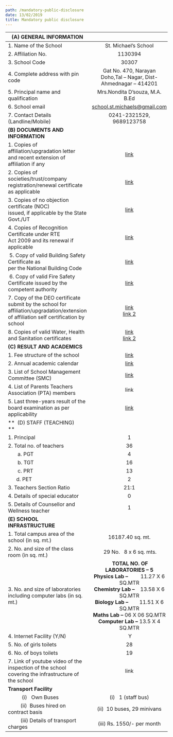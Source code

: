 ```yaml
---
path: /mandatory-public-disclosure
date: 13/02/2019
title: Mandatory public disclosure
---
```


| **(A) GENERAL INFORMATION** | |
|----------|:-------------:|
| 1\. Name of the School                                                                                                                       | St. Michael’s School |
| 2\. Affiliation No.                                                                                                                          | 1130394 |
| 3\. School Code                                                                                                                              | 30307 |
| 4\. Complete address with pin code                                                                                                           | Gat No. 470, Narayan Doho,Tal – Nagar, Dist-Ahmednagar – 414201 |
| 5\. Principal name and qualification                                                                                                         | Mrs.Nondita D’souza, M.A. B.Ed |
| 6\. School email                                                                                                                             | school.st.michaels@gmail.com |
| 7\. Contact Details (Landline/Mobile)                                                                                                        | 0241-2321529, 9689123758 |
| **(B) DOCUMENTS AND INFORMATION**                                                                                                            |
| 1\. Copies of affiliation/upgradation letter<br>and recent extension of affiliation if any                                                   | [link](http://stmichaels-ahmednagar.org/wp-content/uploads/2021/06/1-Copy-of-Affiliation-Cert..pdf) |
| 2\. Copies of societies/trust/company registration/renewal certificate as applicable                                                         | [link](http://stmichaels-ahmednagar.org/wp-content/uploads/2021/06/2-Copy-of-Society-Reg.Cert_..pdf) |
| 3\. Copies of no objection  certificate (NOC)<br>issued, if applicable by the State Govt./UT                                                 | [link](http://stmichaels-ahmednagar.org/wp-content/uploads/2021/06/3-Copy-of-NOC-Letter.pdf) |
| 4\. Copies of Recognition Certificate under RTE<br>Act 2009 and its renewal if applicable                                                    | [link](http://stmichaels-ahmednagar.org/wp-content/uploads/2021/06/4-Copy-of-RTE-Recoognition-Cert..pdf) |
|  5. Copy of valid Building Safety Certificate as<br>per the National Building Code                                                           | [link](http://stmichaels-ahmednagar.org/wp-content/uploads/2021/07/5-Copy-of-Building-cert-pg-1.pdf) |
|  6. Copy of valid Fire Safety Certificate issued by the competent authority                                                                  | [link](http://stmichaels-ahmednagar.org/wp-content/uploads/2021/07/6-Copy-of-Fire-Cert-2021-22.pdf) |
| 7. Copy of the DEO certificate submit by the school for affiliation/upgradation/extension of affiliation self certification by school | [link](http://stmichaels-ahmednagar.org/wp-content/uploads/2021/07/DEO-Certificate-2.pdf)<br>[link 2](http://stmichaels-ahmednagar.org/wp-content/uploads/2021/07/DEO-Certificate.pdf) |
| 8. Copies of valid Water, Health and Sanitation certificates                                                                             | [link](http://stmichaels-ahmednagar.org/wp-content/uploads/2021/09/8-Copy-of-Water-Health-Cert-1.pdf)<br>[link 2](http://stmichaels-ahmednagar.org/wp-content/uploads/2021/09/8-Copy-of-Water-Health-Cert-2.pdf) |
| **(C)** **RESULT AND ACADEMICS**                                                                                                             |
| 1\. Fee structure of the school                                                                                                              | [link](http://stmichaels-ahmednagar.org/fee-structure/) |
| 2\. Annual academic calendar                                                                                                                 | [link](http://stmichaels-ahmednagar.org/wp-content/uploads/2021/09/Academic-Calender.pdf) |
| 3\. List of School Management Committee (SMC)                                                                                                | [link](http://stmichaels-ahmednagar.org/management-committee/) |
| 4\. List of Parents Teachers Association (PTA) members                                                                                       | link |
| 5\. Last three-years result of the board examination as per applicability                                                                    | [link](http://stmichaels-ahmednagar.org/wp-content/uploads/2021/09/Result-last-3-years.pdf) |
| **  (D) STAFF (TEACHING)<br>**                                                                                                               |
| 1\. Principal                                                                                                                                | 1 |
| 2\. Total no. of teachers                                                                                                                    | 36 |
|        a. PGT                                                                                                                                | 4 |
|        b. TGT                                                                                                                                | 16 |
|        c. PRT                                                                                                                                | 13 |
|       d. PET                                                                                                                                 | 2 |
| 3\. Teachers Section Ratio                                                                                                                   | 21:1 |
| 4\. Details of special educator                                                                                                              | 0 |
| 5\. Details of Counsellor and Wellness teacher                                                                                               | 1 |
| **(E) SCHOOL INFRASTRUCTURE**                                                                                                                |
| 1\. Total campus area of the school (in sq. mt.)                                                                                             | 16187.40 sq. mt. |
| 2\. No. and size of the class room (in sq. mt.)                                                                                              |  29 No.   8 x 6 sq. mts. |
| 3\. No. and size of laboratories including computer labs (in sq. mt.)                                                                        |  **TOTAL NO. OF LABORATORIES – 5**<br>**Physics Lab –**         11.27 X 6 SQ.MTR<br>**Chemistry Lab –**    13.58 X 6 SQ.MTR<br>**Biology Lab –**        11.51 X 6 SQ.MTR<br>**Maths Lab –** 06 X 06 SQ.MTR<br>**Computer Lab –** 13.5 X 4 SQ.MTR |
| 4\. Internet Facility (Y/N)                                                                                                                  |  Y |
| 5\. No. of girls toilets                                                                                                                     | 28 |
| 6\. No. of boys toilets                                                                                                                      | 19 |
| 7\. Link of youtube video of the inspection of the school covering the infrastructure of the school                                          | link |
| **Transport Facility<br>**                                                                                                                   |
|           (i)   Own Buses                                                                                                                    | (i)   1 (staff bus) |
|          (ii)  Buses hired on contract basis                                                                                                 | (ii)  10 buses, 29 minivans |
|          (iii) Details of transport charges                                                                                                  | (iii) Rs. 1550/- per month |